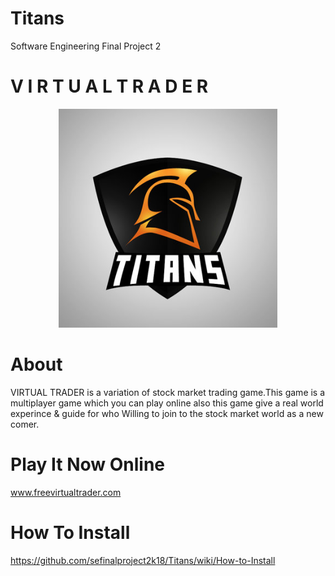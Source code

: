# Titans

Software Engineering Final Project 2

# V I R T U A L T R A D E R


<p align="center">
  <img src="https://github.com/MalakaFernando/TestGits/blob/master/titans_logo_by_silverbutton-d3h7wtv.jpg" width="350"/>

</p>


# About

VIRTUAL TRADER is a variation of stock market trading game.This game is a multiplayer game which you can play online also this
game give a real world experince & guide for who Willing to join to the stock market world as a new comer.


# Play It Now Online

www.freevirtualtrader.com


# How To Install 

https://github.com/sefinalproject2k18/Titans/wiki/How-to-Install
